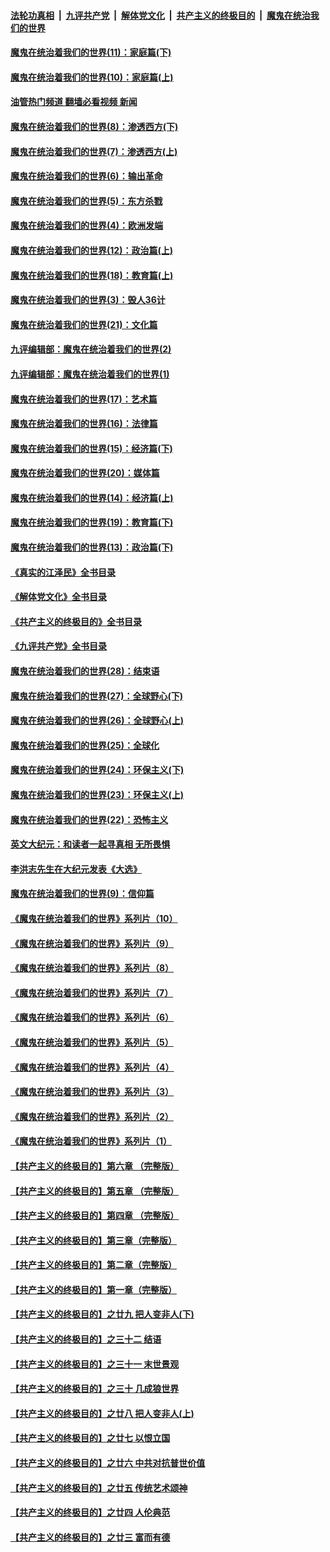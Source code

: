 ####  [法轮功真相](../../../../basic/blob/master/README.md?t=11262303) &nbsp;|&nbsp; [九评共产党](../../../../9ping.md/blob/master/README.md?t=11262303) &nbsp;|&nbsp; [解体党文化](../../../../jtdwh.md/blob/master/README.md?t=11262303)  &nbsp;|&nbsp; [共产主义的终极目的](../../../../gczydzjmd.md/blob/master/README.md?t=11262303) &nbsp;|&nbsp; [魔鬼在统治我们的世界](../../../../mgztzwmdsj.md/blob/master/README.md?t=11262303) 

#### [魔鬼在统治着我们的世界(11)：家庭篇(下)](../pages/nsc422/n10440961.md?t=11262303) 

#### [魔鬼在统治着我们的世界(10)：家庭篇(上)](../pages/nsc422/n10435448.md?t=11262303) 

#### [油管热门频道 翻墙必看视频 新闻](http://129.146.143.75:81/youtube.html?11262303)

#### [魔鬼在统治着我们的世界(8)：渗透西方(下)](../pages/nsc422/n10429603.md?t=11262303) 

#### [魔鬼在统治着我们的世界(7)：渗透西方(上)](../pages/nsc422/n10426013.md?t=11262303) 

#### [魔鬼在统治着我们的世界(6)：输出革命](../pages/nsc422/n10421536.md?t=11262303) 

#### [魔鬼在统治着我们的世界(5)：东方杀戮](../pages/nsc422/n10417707.md?t=11262303) 

#### [魔鬼在统治着我们的世界(4)：欧洲发端](../pages/nsc422/n10414890.md?t=11262303) 

#### [魔鬼在统治着我们的世界(12)：政治篇(上)](../pages/nsc422/n10444576.md?t=11262303) 

#### [魔鬼在统治着我们的世界(18)：教育篇(上)](../pages/nsc422/n10526970.md?t=11262303) 

#### [魔鬼在统治着我们的世界(3)：毁人36计](../pages/nsc422/n10411583.md?t=11262303) 

#### [魔鬼在统治着我们的世界(21)：文化篇](../pages/nsc422/n10597706.md?t=11262303) 

#### [九评编辑部：魔鬼在统治着我们的世界(2)](../pages/nsc422/n10410036.md?t=11262303) 

#### [九评编辑部：魔鬼在统治着我们的世界(1)](../pages/nsc422/n10406825.md?t=11262303) 

#### [魔鬼在统治着我们的世界(17)：艺术篇](../pages/nsc422/n10499093.md?t=11262303) 

#### [魔鬼在统治着我们的世界(16)：法律篇](../pages/nsc422/n10485969.md?t=11262303) 

#### [魔鬼在统治着我们的世界(15)：经济篇(下)](../pages/nsc422/n10469975.md?t=11262303) 

#### [魔鬼在统治着我们的世界(20)：媒体篇](../pages/nsc422/n10586579.md?t=11262303) 

#### [魔鬼在统治着我们的世界(14)：经济篇(上)](../pages/nsc422/n10457370.md?t=11262303) 

#### [魔鬼在统治着我们的世界(19)：教育篇(下)](../pages/nsc422/n10564808.md?t=11262303) 

#### [魔鬼在统治着我们的世界(13)：政治篇(下)](../pages/nsc422/n10448270.md?t=11262303) 

#### [《真实的江泽民》全书目录](../pages/nsc422/n13721399.md?t=11262303) 

#### [《解体党文化》全书目录](../pages/nsc422/n13721157.md?t=11262303) 

#### [《共产主义的终极目的》全书目录](../pages/nsc422/n13721048.md?t=11262303) 

#### [《九评共产党》全书目录](../pages/nsc422/n13708085.md?t=11262303) 

#### [魔鬼在统治着我们的世界(28)：结束语](../pages/nsc422/n10936246.md?t=11262303) 

#### [魔鬼在统治着我们的世界(27)：全球野心(下)](../pages/nsc422/n10928319.md?t=11262303) 

#### [魔鬼在统治着我们的世界(26)：全球野心(上)](../pages/nsc422/n10900318.md?t=11262303) 

#### [魔鬼在统治着我们的世界(25)：全球化](../pages/nsc422/n10788205.md?t=11262303) 

#### [魔鬼在统治着我们的世界(24)：环保主义(下)](../pages/nsc422/n10695307.md?t=11262303) 

#### [魔鬼在统治着我们的世界(23)：环保主义(上)](../pages/nsc422/n10688613.md?t=11262303) 

#### [魔鬼在统治着我们的世界(22)：恐怖主义](../pages/nsc422/n10614727.md?t=11262303) 

#### [英文大纪元：和读者一起寻真相 无所畏惧](../pages/nsc422/n12542027.md?t=11262303) 

#### [李洪志先生在大纪元发表《大选》](../pages/nsc422/n12534746.md?t=11262303) 

#### [魔鬼在统治着我们的世界(9)：信仰篇](../pages/nsc422/n10432159.md?t=11262303) 

#### [《魔鬼在统治着我们的世界》系列片（10）](../pages/nsc422/n12292670.md?t=11262303) 

#### [《魔鬼在统治着我们的世界》系列片（9）](../pages/nsc422/n12290859.md?t=11262303) 

#### [《魔鬼在统治着我们的世界》系列片（8）](../pages/nsc422/n12287445.md?t=11262303) 

#### [《魔鬼在统治着我们的世界》系列片（7）](../pages/nsc422/n12283425.md?t=11262303) 

#### [《魔鬼在统治着我们的世界》系列片（6）](../pages/nsc422/n12282314.md?t=11262303) 

#### [《魔鬼在统治着我们的世界》系列片（5）](../pages/nsc422/n12281419.md?t=11262303) 

#### [《魔鬼在统治着我们的世界》系列片（4）](../pages/nsc422/n12274024.md?t=11262303) 

#### [《魔鬼在统治着我们的世界》系列片（3）](../pages/nsc422/n12271322.md?t=11262303) 

#### [《魔鬼在统治着我们的世界》系列片（2）](../pages/nsc422/n12269049.md?t=11262303) 

#### [《魔鬼在统治着我们的世界》系列片（1）](../pages/nsc422/n12267575.md?t=11262303) 

#### [【共产主义的终极目的】第六章 （完整版）](../pages/nsc422/n11428913.md?t=11262303) 

#### [【共产主义的终极目的】第五章 （完整版）](../pages/nsc422/n11428912.md?t=11262303) 

#### [【共产主义的终极目的】第四章 （完整版）](../pages/nsc422/n11428907.md?t=11262303) 

#### [【共产主义的终极目的】第三章（完整版）](../pages/nsc422/n11428848.md?t=11262303) 

#### [【共产主义的终极目的】第二章（完整版）](../pages/nsc422/n11428831.md?t=11262303) 

#### [【共产主义的终极目的】第一章（完整版）](../pages/nsc422/n11417651.md?t=11262303) 

#### [【共产主义的终极目的】之廿九 把人变非人(下)](../pages/nsc422/n11344140.md?t=11262303) 

#### [【共产主义的终极目的】之三十二 结语](../pages/nsc422/n11360535.md?t=11262303) 

#### [【共产主义的终极目的】之三十一 末世景观](../pages/nsc422/n11351129.md?t=11262303) 

#### [【共产主义的终极目的】之三十 几成狼世界](../pages/nsc422/n11348280.md?t=11262303) 

#### [【共产主义的终极目的】之廿八 把人变非人(上)](../pages/nsc422/n11340492.md?t=11262303) 

#### [【共产主义的终极目的】之廿七 以恨立国](../pages/nsc422/n11336944.md?t=11262303) 

#### [【共产主义的终极目的】之廿六 中共对抗普世价值](../pages/nsc422/n11324785.md?t=11262303) 

#### [【共产主义的终极目的】之廿五 传统艺术颂神](../pages/nsc422/n11296396.md?t=11262303) 

#### [【共产主义的终极目的】之廿四 人伦典范](../pages/nsc422/n11296397.md?t=11262303) 

#### [【共产主义的终极目的】之廿三 富而有德](../pages/nsc422/n11283598.md?t=11262303) 

<img src='http://gfw-breaker.win/goodnews/indexes/nsc422.md' width='0px' height='0px'/>

